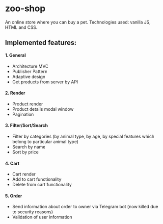 # zoo-shop
An online store where you can buy a pet. Technologies used: vanilla JS, HTML and CSS.

## Implemented features:
#### 1. General
- Architecture MVC
- Publisher Pattern
- Adaptive design
- Get products from server by API

#### 2. Render
- Product render
- Product details modal window
- Pagination

#### 3. Filter/Sort/Search
- Filter by categories (by animal type, by age, by special features which belong to particular animal type)
- Search by name
- Sort by price

#### 4. Cart
- Cart render
- Add to cart functionality
- Delete from cart functionality

#### 5. Order
- Send information about order to owner via Telegram bot (now killed due to security reasons)
- Validation of user information 
